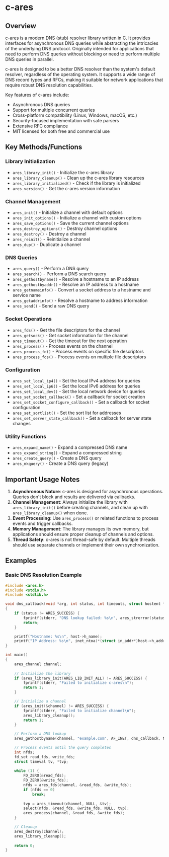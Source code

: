 # c-ares

## Overview

c-ares is a modern DNS (stub) resolver library written in C. It provides interfaces for asynchronous DNS queries while abstracting the intricacies of the underlying DNS protocol. Originally intended for applications that need to perform DNS queries without blocking or need to perform multiple DNS queries in parallel.

c-ares is designed to be a better DNS resolver than the system's default resolver, regardless of the operating system. It supports a wide range of DNS record types and RFCs, making it suitable for network applications that require robust DNS resolution capabilities.

Key features of c-ares include:
- Asynchronous DNS queries
- Support for multiple concurrent queries
- Cross-platform compatibility (Linux, Windows, macOS, etc.)
- Security-focused implementation with safe parsers
- Extensive RFC compliance
- MIT licensed for both free and commercial use

## Key Methods/Functions

### Library Initialization
- `ares_library_init()` - Initialize the c-ares library
- `ares_library_cleanup()` - Clean up the c-ares library resources
- `ares_library_initialized()` - Check if the library is initialized
- `ares_version()` - Get the c-ares version information

### Channel Management
- `ares_init()` - Initialize a channel with default options
- `ares_init_options()` - Initialize a channel with custom options
- `ares_save_options()` - Save the current channel options
- `ares_destroy_options()` - Destroy channel options
- `ares_destroy()` - Destroy a channel
- `ares_reinit()` - Reinitialize a channel
- `ares_dup()` - Duplicate a channel

### DNS Queries
- `ares_query()` - Perform a DNS query
- `ares_search()` - Perform a DNS search query
- `ares_gethostbyname()` - Resolve a hostname to an IP address
- `ares_gethostbyaddr()` - Resolve an IP address to a hostname
- `ares_getnameinfo()` - Convert a socket address to a hostname and service name
- `ares_getaddrinfo()` - Resolve a hostname to address information
- `ares_send()` - Send a raw DNS query

### Socket Operations
- `ares_fds()` - Get the file descriptors for the channel
- `ares_getsock()` - Get socket information for the channel
- `ares_timeout()` - Get the timeout for the next operation
- `ares_process()` - Process events on the channel
- `ares_process_fd()` - Process events on specific file descriptors
- `ares_process_fds()` - Process events on multiple file descriptors

### Configuration
- `ares_set_local_ip4()` - Set the local IPv4 address for queries
- `ares_set_local_ip6()` - Set the local IPv6 address for queries
- `ares_set_local_dev()` - Set the local network device for queries
- `ares_set_socket_callback()` - Set a callback for socket creation
- `ares_set_socket_configure_callback()` - Set a callback for socket configuration
- `ares_set_sortlist()` - Set the sort list for addresses
- `ares_set_server_state_callback()` - Set a callback for server state changes

### Utility Functions
- `ares_expand_name()` - Expand a compressed DNS name
- `ares_expand_string()` - Expand a compressed string
- `ares_create_query()` - Create a DNS query
- `ares_mkquery()` - Create a DNS query (legacy)

## Important Usage Notes

1. **Asynchronous Nature**: c-ares is designed for asynchronous operations. Queries don't block and results are delivered via callbacks.
2. **Channel Management**: Always initialize the library with `ares_library_init()` before creating channels, and clean up with `ares_library_cleanup()` when done.
3. **Event Processing**: Use `ares_process()` or related functions to process events and trigger callbacks.
4. **Memory Management**: The library manages its own memory, but applications should ensure proper cleanup of channels and options.
5. **Thread Safety**: c-ares is not thread-safe by default. Multiple threads should use separate channels or implement their own synchronization.

## Examples

### Basic DNS Resolution Example
```c
#include <ares.h>
#include <stdio.h>
#include <stdlib.h>

void dns_callback(void *arg, int status, int timeouts, struct hostent *host)
{
    if (status != ARES_SUCCESS) {
        fprintf(stderr, "DNS lookup failed: %s\n", ares_strerror(status));
        return;
    }

    printf("Hostname: %s\n", host->h_name);
    printf("IP Address: %s\n", inet_ntoa(*(struct in_addr*)host->h_addr_list[0]));
}

int main()
{
    ares_channel channel;
    
    // Initialize the library
    if (ares_library_init(ARES_LIB_INIT_ALL) != ARES_SUCCESS) {
        fprintf(stderr, "Failed to initialize c-ares\n");
        return 1;
    }

    // Initialize a channel
    if (ares_init(&channel) != ARES_SUCCESS) {
        fprintf(stderr, "Failed to initialize channel\n");
        ares_library_cleanup();
        return 1;
    }

    // Perform a DNS lookup
    ares_gethostbyname(channel, "example.com", AF_INET, dns_callback, NULL);

    // Process events until the query completes
    int nfds;
    fd_set read_fds, write_fds;
    struct timeval tv, *tvp;
    
    while (1) {
        FD_ZERO(&read_fds);
        FD_ZERO(&write_fds);
        nfds = ares_fds(channel, &read_fds, &write_fds);
        if (nfds == 0)
            break;
            
        tvp = ares_timeout(channel, NULL, &tv);
        select(nfds, &read_fds, &write_fds, NULL, tvp);
        ares_process(channel, &read_fds, &write_fds);
    }

    // Cleanup
    ares_destroy(channel);
    ares_library_cleanup();
    
    return 0;
}
```